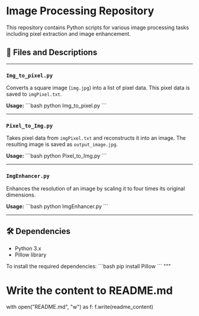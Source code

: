 # Image Processing Repository

This repository contains Python scripts for various image processing tasks including pixel extraction and image enhancement.

## 📄 Files and Descriptions

---

### `Img_to_pixel.py`

Converts a square image (`img.jpg`) into a list of pixel data. This pixel data is saved to `imgPixel.txt`.

**Usage:** 
\```bash
python Img_to_pixel.py
\```

---

### `Pixel_to_Img.py`

Takes pixel data from `imgPixel.txt` and reconstructs it into an image. The resulting image is saved as `output_image.jpg`.

**Usage:** 
\```bash
python Pixel_to_Img.py
\```

---

### `ImgEnhancer.py`

Enhances the resolution of an image by scaling it to four times its original dimensions.

**Usage:** 
\```bash
python ImgEnhancer.py
\```

---

## 🛠 Dependencies

* Python 3.x
* Pillow library

To install the required dependencies:
\```bash
pip install Pillow
\```
"""

# Write the content to README.md
with open("README.md", "w") as f:
    f.write(readme_content)
